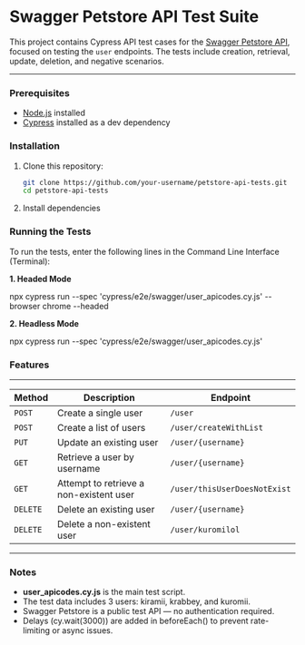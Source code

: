 # Swagger Petstore API Test Suite

This project contains Cypress API test cases for the [Swagger Petstore API](https://petstore.swagger.io/), focused on testing the `user` endpoints. The tests include creation, retrieval, update, deletion, and negative scenarios.

---

### Prerequisites

- [Node.js](https://nodejs.org/) installed
- [Cypress](https://www.cypress.io/) installed as a dev dependency

### Installation

1. Clone this repository:
   ```bash
   git clone https://github.com/your-username/petstore-api-tests.git
   cd petstore-api-tests
2. Install dependencies

### Running the Tests
To run the tests, enter the following lines in the Command Line Interface (Terminal):

**1. Headed Mode**
   
   npx cypress run --spec 'cypress/e2e/swagger/user_apicodes.cy.js' --browser chrome --headed

**2. Headless Mode**
   
   npx cypress run --spec 'cypress/e2e/swagger/user_apicodes.cy.js'

### Features
-------------------------------------------------------------------------------------
| Method   | Description                             | Endpoint                     |
| -------- | --------------------------------------- | ---------------------------- |
| `POST`   | Create a single user                    | `/user`                      |
| `POST`   | Create a list of users                  | `/user/createWithList`       |
| `PUT`    | Update an existing user                 | `/user/{username}`           |
| `GET`    | Retrieve a user by username             | `/user/{username}`           |
| `GET`    | Attempt to retrieve a non-existent user | `/user/thisUserDoesNotExist` |
| `DELETE` | Delete an existing user                 | `/user/{username}`           |
| `DELETE` | Delete a non-existent user              | `/user/kuromilol`            |
-------------------------------------------------------------------------------------

### Notes
- **user_apicodes.cy.js** is the main test script.
- The test data includes 3 users: kiramii, krabbey, and kuromii.
- Swagger Petstore is a public test API — no authentication required.
- Delays (cy.wait(3000)) are added in beforeEach() to prevent rate-limiting or async issues.

